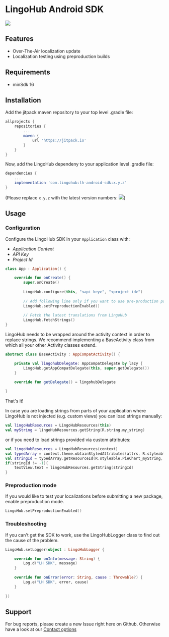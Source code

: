 # LingoHub Android SDK

[![](https://jitpack.io/v/com.lingohub/lh-android-sdk.svg)](https://jitpack.io/#com.lingohub/lh-android-sdk)

## Features

- Over-The-Air localization update
- Localization testing using preproduction builds

## Requirements

- minSdk 16

## Installation

Add the jitpack maven repository to your top level .gradle file:

```groovy
allprojects {
    repositories {
        ...
        maven {
            url 'https://jitpack.io'
        }
    }
}
```

Now, add the LingoHub dependeny to your application level .gradle file:
```groovy
dependencies {
    ...
    implementation 'com.lingohub:lh-android-sdk:x.y.z'
}
```
(Please replace ```x.y.z``` with the latest version numbers: [![](https://jitpack.io/v/com.lingohub/lh-android-sdk.svg)](https://jitpack.io/#com.lingohub/lh-android-sdk))

## Usage

### Configuration

Configure the LingoHub SDK in your `Application` class with:

- *Application Context*
- *API Key* 
- *Project Id* 

```kotlin
class App : Application() {

    override fun onCreate() {
        super.onCreate()
        
        LingoHub.configure(this, "<api key>", "<project id>")
        
        // Add following line only if you want to use pre-production packages.
        LingoHub.setPreproductionEnabled()
        
        // Fetch the latest translations from LingoHub
        LingoHub.fetchStrings()
}
```

LingoHub needs to be wrapped around the activity context in order to replace strings.
We recommend implementing a BaseActivity class from which all your other Activity classes extend.

```kotlin
abstract class BaseActivity : AppCompatActivity() {

    private val lingohubDelegate: AppCompatDelegate by lazy {
        LingoHub.getAppCompatDelegate(this, super.getDelegate())
    }
    
    override fun getDelegate() = lingohubDelegate

}
```

That's it!

In case you are loading strings from parts of your application where LingoHub is not injected (e.g. custom views) you can load strings manually:
```kotlin
val lingoHubResources = LingoHubResources(this)
val myString = lingoHubResources.getString(R.string.my_string)
```
or if you need to load strings provided via custom attributes:
```kotlin
val lingoHubResources = LingoHubResources(context)
val typedArray = context.theme.obtainStyledAttributes(attrs, R.styleable.PieChart, 0, 0)
val stringId = typedArray.getResourceId(R.styleable.PieChart_myString, -1)
if(stringId != -1){
    textView.text = lingoHubResources.getString(stringId)
}
```

### Preproduction mode

If you would like to test your localizations before submitting a new package, enable preproduction mode.

```kotlin
LingoHub.setPreproductionEnabled()
```

### Troubleshooting

If you can't get the SDK to work, use the LingoHubLogger class to find out the cause of the problem.

```kotlin
LingoHub.setLogger(object : LingoHubLogger {

    override fun onInfo(message: String) {
        Log.d("LH SDK", message)
    }
    
    override fun onError(error: String, cause : Throwable?) {
        Log.e("LH SDK", error, cause)
    }
   
})
```

## Support

For bug reports, please create a new Issue right here on Github. Otherwise have a look at our [Contact options](https://lingohub.com/support)
